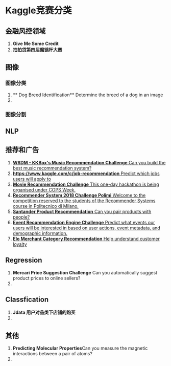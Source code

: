 # Kaggle竞赛分类

## 金融风控领域
1. **Give Me Some Credit**
2. **拍拍贷第四届魔镜杯大赛**

## 图像
### 图像分类
1. ** Dog Breed Identification** Determine the breed of a dog in an image
2. 
### 图像分割


## NLP

## 推荐和广告
1. [**WSDM - KKBox's Music Recommendation Challenge** Can you build the best music recommendation system?](https://www.kaggle.com/c/kkbox-music-recommendation-challenge/kernels)
2. [**https://www.kaggle.com/c/job-recommendation** Predict which jobs users will apply to](https://www.kaggle.com/c/job-recommendation/data)
3. [**Movie Recommendation Challenge** This one-day hackathon is being organised under COPS Week.](https://www.kaggle.com/c/movie-recommendation-challenge)
4. [**Recommender System 2018 Challenge Polimi** Welcome to the competition reserved to the students of the Recommender Systems course in Politecnico di Milano.](https://www.kaggle.com/c/recommender-system-2018-challenge-polimi)
5. [**Santander Product Recommendation** Can you pair products with people?](https://www.kaggle.com/c/santander-product-recommendation/data)
6. [**Event Recommendation Engine Challenge** Predict what events our users will be interested in based on user actions, event metadata, and demographic information.](https://www.kaggle.com/c/event-recommendation-engine-challenge)
7. [**Elo Merchant Category Recommendation** Help understand customer loyalty](https://www.kaggle.com/c/elo-merchant-category-recommendation)

## Regression
1. **Mercari Price Suggestion Challenge** Can you automatically suggest product prices to online sellers?
2. 

## Classfication
1. **Jdata 用户对品类下店铺的购买**
2. 

## 其他
1. **Predicting Molecular Properties**Can you measure the magnetic interactions between a pair of atoms?
2. 


